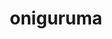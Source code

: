 ---
title: "oniguruma"
layout: cache
categories: [package, v0.21.0]
meta: {"versions": ["6.9.8"], "compilers": ["gcc@=11.4.0", "gcc@=9.4.0", "oneapi@=2023.2.0"], "oss": ["ubuntu20.04"], "platforms": ["linux"], "targets": ["neoverse_v1", "ppc64le", "x86_64_v3"], "stacks": ["e4s", "e4s-neoverse_v1", "e4s-oneapi", "e4s-power", "root"], "num_specs": 4, "num_specs_by_stack": {"e4s-neoverse_v1": 1, "root": 4, "e4s-power": 1, "e4s": 1, "e4s-oneapi": 1}}
spec_details: [{"hash": "qg5kvgc3di245ztmgxorayn6oduuq4j7", "compiler": "gcc@=11.4.0", "versions": ["6.9.8"], "os": "ubuntu20.04", "platform": "linux", "target": "neoverse_v1", "variants": ["build_system=autotools"], "stacks": ["e4s-neoverse_v1", "root"], "size": "-", "tarball": "https://binaries.spack.io/v0.21.0/build_cache/linux-ubuntu20.04-neoverse_v1/gcc-11.4.0/oniguruma-6.9.8/linux-ubuntu20.04-neoverse_v1-gcc-11.4.0-oniguruma-6.9.8-qg5kvgc3di245ztmgxorayn6oduuq4j7.spack"}, {"hash": "42arcw6s6ymmaepptylzx3evnqo2hvmi", "compiler": "gcc@=9.4.0", "versions": ["6.9.8"], "os": "ubuntu20.04", "platform": "linux", "target": "ppc64le", "variants": ["build_system=autotools"], "stacks": ["root", "e4s-power"], "size": "-", "tarball": "https://binaries.spack.io/v0.21.0/build_cache/linux-ubuntu20.04-ppc64le/gcc-9.4.0/oniguruma-6.9.8/linux-ubuntu20.04-ppc64le-gcc-9.4.0-oniguruma-6.9.8-42arcw6s6ymmaepptylzx3evnqo2hvmi.spack"}, {"hash": "ybisvsiqtqbmdbbuy43ckfvpdbsmnejs", "compiler": "gcc@=11.4.0", "versions": ["6.9.8"], "os": "ubuntu20.04", "platform": "linux", "target": "x86_64_v3", "variants": ["build_system=autotools"], "stacks": ["e4s", "root"], "size": "-", "tarball": "https://binaries.spack.io/v0.21.0/build_cache/linux-ubuntu20.04-x86_64_v3/gcc-11.4.0/oniguruma-6.9.8/linux-ubuntu20.04-x86_64_v3-gcc-11.4.0-oniguruma-6.9.8-ybisvsiqtqbmdbbuy43ckfvpdbsmnejs.spack"}, {"hash": "uy7fyo54znmewgaosxicfwg2cohxi27q", "compiler": "oneapi@=2023.2.0", "versions": ["6.9.8"], "os": "ubuntu20.04", "platform": "linux", "target": "x86_64_v3", "variants": ["build_system=autotools"], "stacks": ["root", "e4s-oneapi"], "size": "-", "tarball": "https://binaries.spack.io/v0.21.0/build_cache/linux-ubuntu20.04-x86_64_v3/oneapi-2023.2.0/oniguruma-6.9.8/linux-ubuntu20.04-x86_64_v3-oneapi-2023.2.0-oniguruma-6.9.8-uy7fyo54znmewgaosxicfwg2cohxi27q.spack"}]
---